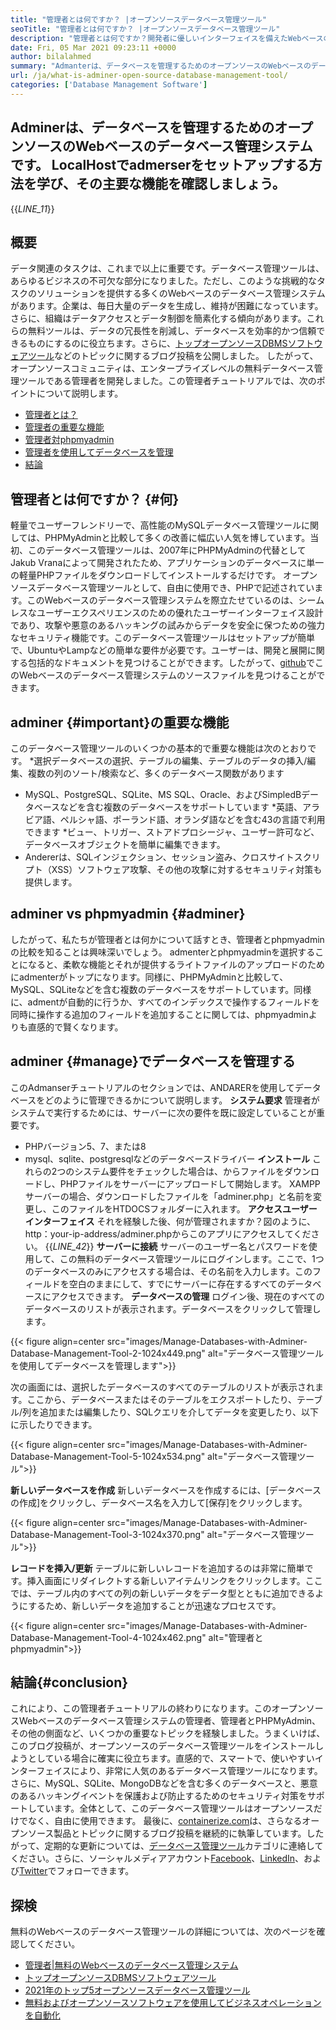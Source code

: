 ```yaml
---
title: "管理者とは何ですか？ |オープンソースデータベース管理ツール" 
seoTitle: "管理者とは何ですか？ |オープンソースデータベース管理ツール" 
description: "管理者とは何ですか？開発者に優しいインターフェイスを備えたWebベースのデータベース管理システム。オープンソース管理者でデータベースを管理する方法について説明しましょう。" 
date: Fri, 05 Mar 2021 09:23:11 +0000
author: bilalahmed
summary: "Admanterは、データベースを管理するためのオープンソースのWebベースのデータベース管理システムです。 LocalHostでadmerserをセットアップする方法を学び、その主要な機能を確認しましょう。" 
url: /ja/what-is-adminer-open-source-database-management-tool/
categories: ['Database Management Software']
---
```


## Adminerは、データベースを管理するためのオープンソースのWebベースのデータベース管理システムです。 LocalHostでadmerserをセットアップする方法を学び、その主要な機能を確認しましょう。
{{_LINE_11_}}

## 概要
データ関連のタスクは、これまで以上に重要です。データベース管理ツールは、あらゆるビジネスの不可欠な部分になりました。ただし、このような挑戦的なタスクのソリューションを提供する多くのWebベースのデータベース管理システムがあります。企業は、毎日大量のデータを生成し、維持が困難になっています。さらに、組織はデータアクセスとデータ制御を簡素化する傾向があります。これらの無料ツールは、データの冗長性を削減し、データベースを効率的かつ信頼できるものにするのに役立ちます。さらに、[トップオープンソースDBMSソフトウェアツール][1]などのトピックに関するブログ投稿を公開しました。
したがって、オープンソースコミュニティは、エンタープライズレベルの無料データベース管理ツールである管理者を開発しました。この管理者チュートリアルでは、次のポイントについて説明します。
  * [管理者とは？][2]
  * [管理者の重要な機能][3]
  * [管理者対phpmyadmin][4]
  * [管理者を使用してデータベースを管理][5]
  * [結論][6]

## 管理者とは何ですか？ {#何}
軽量でユーザーフレンドリーで、高性能のMySQLデータベース管理ツールに関しては、PHPMyAdminと比較して多くの改善に幅広い人気を博しています。当初、このデータベース管理ツールは、2007年にPHPMyAdminの代替としてJakub Vranaによって開発されたため、アプリケーションのデータベースに単一の軽量PHPファイルをダウンロードしてインストールするだけです。
オープンソースデータベース管理ツールとして、自由に使用でき、PHPで記述されています。このWebベースのデータベース管理システムを際立たせているのは、シームレスなユーザーエクスペリエンスのための優れたユーザーインターフェイス設計であり、攻撃や悪意のあるハッキングの試みからデータを安全に保つための強力なセキュリティ機能です。このデータベース管理ツールはセットアップが簡単で、UbuntuやLampなどの簡単な要件が必要です。ユーザーは、開発と展開に関する包括的なドキュメントを見つけることができます。したがって、[github][7]でこのWebベースのデータベース管理システムのソースファイルを見つけることができます。

## adminer {#important}の重要な機能
このデータベース管理ツールのいくつかの基本的で重要な機能は次のとおりです。
  *選択データベースの選択、テーブルの編集、テーブルのデータの挿入/編集、複数の列のソート/検索など、多くのデータベース関数があります
  * MySQL、PostgreSQL、SQLite、MS SQL、Oracle、およびSimpledBデータベースなどを含む複数のデータベースをサポートしています
  *英語、アラビア語、ペルシャ語、ポーランド語、オランダ語などを含む43の言語で利用できます
  *ビュー、トリガー、ストアドプロシージャ、ユーザー許可など、データベースオブジェクトを簡単に編集できます。
  * Andererは、SQLインジェクション、セッション盗み、クロスサイトスクリプト（XSS）ソフトウェア攻撃、その他の攻撃に対するセキュリティ対策も提供します。

## adminer vs phpmyadmin {#adminer}
したがって、私たちが管理者とは何かについて話すとき、管理者とphpmyadminの比較を知ることは興味深いでしょう。 admenterとphpmyadminを選択することになると、柔軟な機能とそれが提供するライトファイルのアップロードのためにadmenterがトップになります。同様に、PHPMyAdminと比較して、MySQL、SQLiteなどを含む複数のデータベースをサポートしています。同様に、admentが自動的に行うか、すべてのインデックスで操作するフィールドを同時に操作する追加のフィールドを追加することに関しては、phpmyadminよりも直感的で賢くなります。

## adminer {#manage}でデータベースを管理する
このAdmanserチュートリアルのセクションでは、ANDARERを使用してデータベースをどのように管理できるかについて説明します。
**システム要求**
管理者がシステムで実行するためには、サーバーに次の要件を既に設定していることが重要です。
  * PHPバージョン5、7、または8
  * mysql、sqlite、postgresqlなどのデータベースドライバー
**インストール**
これらの2つのシステム要件をチェックした場合は、[][8]からファイルをダウンロードし、PHPファイルをサーバーにアップロードして開始します。 XAMPPサーバーの場合、ダウンロードしたファイルを「adminer.php」と名前を変更し、このファイルをHTDOCSフォルダーに入れます。
**アクセスユーザーインターフェイス**
それを経験した後、何が管理されますか？図のように、http：your-ip-address/adminer.phpからこのアプリにアクセスしてください。
{{_LINE_42_}}
**サーバーに接続**
サーバーのユーザー名とパスワードを使用して、この無料のデータベース管理ツールにログインします。ここで、1つのデータベースのみにアクセスする場合は、その名前を入力します。このフィールドを空白のままにして、すでにサーバーに存在するすべてのデータベースにアクセスできます。
**データベースの管理**
ログイン後、現在のすべてのデータベースのリストが表示されます。データベースをクリックして管理します。

{{< figure align=center src="images/Manage-Databases-with-Adminer-Database-Management-Tool-2-1024x449.png" alt="データベース管理ツールを使用してデータベースを管理します">}}

次の画面には、選択したデータベースのすべてのテーブルのリストが表示されます。ここから、データベースまたはそのテーブルをエクスポートしたり、テーブル/列を追加または編集したり、SQLクエリを介してデータを変更したり、以下に示したりできます。

{{< figure align=center src="images/Manage-Databases-with-Adminer-Database-Management-Tool-5-1024x534.png" alt="データベース管理ツール">}}

**新しいデータベースを作成**
新しいデータベースを作成するには、[データベースの作成]をクリックし、データベース名を入力して[保存]をクリックします。

{{< figure align=center src="images/Manage-Databases-with-Adminer-Database-Management-Tool-3-1024x370.png" alt="データベース管理ツール">}}

**レコードを挿入/更新**
テーブルに新しいレコードを追加するのは非常に簡単です。挿入画面にリダイレクトする新しいアイテムリンクをクリックします。ここでは、テーブル内のすべての列の新しいデータをデータ型とともに追加できるようにするため、新しいデータを追加することが迅速なプロセスです。

{{< figure align=center src="images/Manage-Databases-with-Adminer-Database-Management-Tool-4-1024x462.png" alt="管理者とphpmyadmin">}}


## 結論{#conclusion}
これにより、この管理者チュートリアルの終わりになります。このオープンソースWebベースのデータベース管理システムの管理者、管理者とPHPMyAdmin、その他の側面など、いくつかの重要なトピックを経験しました。うまくいけば、このブログ投稿が、オープンソースのデータベース管理ツールをインストールしようとしている場合に確実に役立ちます。直感的で、スマートで、使いやすいインターフェイスにより、非常に人気のあるデータベース管理ツールになります。さらに、MySQL、SQLite、MongoDBなどを含む多くのデータベースと、悪意のあるハッキングイベントを保護および防止するためのセキュリティ対策をサポートしています。全体として、このデータベース管理ツールはオープンソースだけでなく、自由に使用できます。
最後に、[containerize.com][9]は、さらなるオープンソース製品とトピックに関するブログ投稿を継続的に執筆しています。したがって、定期的な更新については、[データベース管理ツール][10]カテゴリに連絡してください。さらに、ソーシャルメディアアカウント[Facebook][11]、[LinkedIn][12]、および[Twitter][13]でフォローできます。

## 探検
無料のWebベースのデータベース管理ツールの詳細については、次のページを確認してください。
  * [管理者|無料のWebベースのデータベース管理システム][14]
  * [トップオープンソースDBMSソフトウェアツール][1]
  * [2021年のトップ5オープンソースデータベース管理ツール][15]
  * [無料およびオープンソースソフトウェアを使用してビジネスオペレーションを自動化][16]

  
[1]: https://products.containerize.com/database-management
[2]: #what
[3]: #important
[4]: #adminer
[5]: #manage
[6]: #conclusion
[7]: https://github.com/vrana/adminer
[8]: https://www.adminer.org/
[9]: https://www.containerize.com/
[10]: https://products.containerize.com/database-management/
[11]: https://web.facebook.com/containerize
[12]: https://www.linkedin.com/company/containerize/
[13]: https://twitter.com/containerize_co
[14]: https://products.containerize.com/database-management/adminer
[15]: https://blog.containerize.com/2021/01/16/top-5-open-source-database-management-tools-in-2021/
[16]: https://blog.containerize.com/blogging/automate-business-operations-using-open-source-software/
